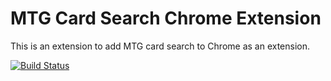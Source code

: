 # MTG Card Search Chrome Extension

This is an extension to add MTG card search to Chrome as an extension.

[![Build Status](https://travis-ci.org/nmcginn/mtg-scryer.svg?branch=master)](https://travis-ci.org/nmcginn/mtg-scryer)

